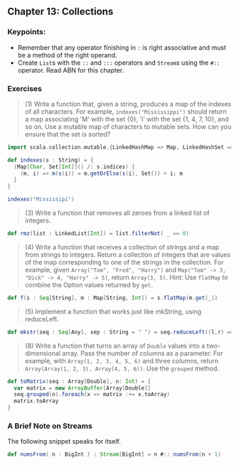 ## Chapter 13: Collections

### Keypoints:

* Remember that any operator finishing in `:` is right associative and must be a method of the right operand.
* Create `List`s with the `::` and `:::` operators and `Stream`s using the `#::` operator. Read ABN for this chapter.

### Exercises

> (1) Write a function that, given a string, produces a map of the indexes of all characters. For example, `indexes("Mississippi")` should return a map associating 'M' with the set {0}, 'i' with the set {1, 4, 7, 10}, and so on. Use a mutable map of characters to mutable sets. How can you ensure that the set is sorted?

```scala
import scala.collection.mutable.{LinkedHashMap => Map, LinkedHashSet => Set}

def indexes(s : String) = {
  (Map[Char, Set[Int]]() /: s.indices) {
    (m, i) => m(s(i)) = m.getOrElse(s(i), Set()) + i; m
  }
}

indexes("Mississipi")
```
> (3) Write a function that removes all zeroes from a linked list of integers.

```scala
def rmz(list : LinkedList[Int]) = list.filterNot( _ == 0)
```
> (4) Write a function that receives a collection of strings and a map from strings to integers. Return a collection of integers that are values of the map corresponding to one of the strings in the collection. For example, given `Array("Tom", "Fred", "Harry")` and `Map("Tom" -> 3, "Dick" -> 4, "Harry" -> 5)`, return `Array(3, 5)`. Hint: Use `flatMap` to combine the Option values returned by `get`.

```scala
def f(s : Seq[String], m : Map[String, Int]) = s.flatMap(m.get(_))
```
> (5) Implement a function that works just like mkString, using reduceLeft.

```scala
def mkstr(seq : Seq[Any], sep : String = " ") = seq.reduceLeft((l,r) => l + sep + r )
```
> (8) Write a function that turns an array of `Double` values into a two-dimensional array. Pass the number of columns as a parameter. For example, with `Array(1, 2, 3, 4, 5, 6)` and three columns, return `Array(Array(1, 2, 3), Array(4, 5, 6))`. Use the `grouped` method.

```scala
def toMatrix(seq : Array[Double], n: Int) = {
  var matrix = new ArrayBuffer[Array[Double]]
  seq.grouped(n).foreach(x => matrix :+= x.toArray)
  matrix.toArray
}
```

### A Brief Note on Streams

The following snippet speaks for itself.

```scala
def numsFrom( n : BigInt ) : Stream[BigInt] = n #:: numsFrom(n + 1)
```
